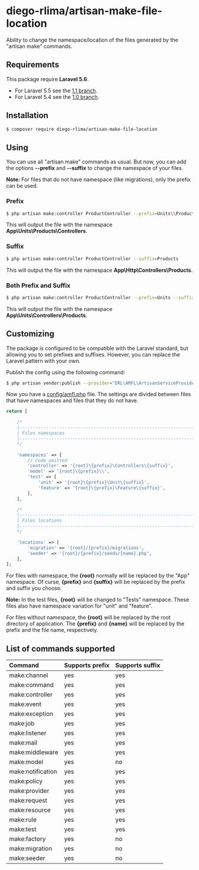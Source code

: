 # diego-rlima/artisan-make-file-location
Ability to change the namespace/location of the files generated by the \"artisan make\" commands.

## Requirements
This package require **Laravel 5.6**.

- For Laravel 5.5 see the [1.1 branch](https://github.com/diego-rlima/artisan-make-file-location/tree/1.1).
- For Laravel 5.4 see the [1.0 branch](https://github.com/diego-rlima/artisan-make-file-location/tree/1.0).

## Installation
```bash
$ composer require diego-rlima/artisan-make-file-location
```

## Using
You can use all "artisan make" commands as usual. But now, you can add the options **--prefix** and **--suffix** to change the namespace of your files.

**Note:** For files that do not have namespace (like migrations), only the prefix can be used.

### Prefix
```bash
$ php artisan make:controller ProductController --prefix=Units\\Products\\Controllers
```

This will output the file with the namespace **App\Units\Products\Controllers**.

### Suffix
```bash
$ php artisan make:controller ProductController --suffix=Products
```

This will output the file with the namespace **App\Http\Controllers\Products**.

### Both Prefix and Suffix

```bash
$ php artisan make:controller ProductController --prefix=Units --suffix=Products
```
This will output the file with the namespace **App\Units\Controllers\Products**.


## Customizing
The package is configured to be compatible with the Laravel standard, but allowing you to set prefixes and suffixes. However, you can replace the Laravel pattern with your own.

Publish the config using the following command:
```bash
$ php artisan vendor:publish --provider="DRL\AMFL\ArtisanServiceProvider"
```

Now you have a [config/amfl.php](https://github.com/diego-rlima/artisan-make-file-location/blob/master/config/amfl.php) file.
The settings are divided between files that have namespaces and files that they do not have.

```php
return [

    /*
    |--------------------------------------------------------------------------
    | Files namespaces
    |--------------------------------------------------------------------------
    */

    'namespaces' => [
        // Code omitted
        'controller' => '{root}\{prefix}\Controllers\{suffix}',
        'model' => '{root}\{prefix}\\',
        'test' => [
            'unit' => '{root}\{prefix}\Unit\{suffix}',
            'feature' => '{root}\{prefix}\Feature\{suffix}',
        ],
    ],

    /*
    |--------------------------------------------------------------------------
    | Files locations
    |--------------------------------------------------------------------------
    */

    'locations' => [
        'migration' => '{root}/{prefix}/migrations',
        'seeder' => '{root}/{prefix}/seeds/{name}.php',
    ],
];
```

For files with namespace, the **{root}** normally will be replaced by the "App" namespace. Of curse, **{prefix}** and **{suffix}** will be replaced by the prefix and suffix you choose.

**Note:** In the test files, **{root}** will be changed to "Tests" namespace. These files also have namespace variation for "unit" and "feature".

For files without namespace, the **{root}** will be replaced by the root directory of application. The **{prefix}** and **{name}** will be replaced by the prefix and the file name, respectively.


## List of commands supported
Command             | Supports prefix | Supports suffix
:-------------------|:----------------|:----------------
make:channel        | yes             | yes
make:command        | yes             | yes
make:controller     | yes             | yes
make:event          | yes             | yes
make:exception      | yes             | yes
make:job            | yes             | yes
make:listener       | yes             | yes
make:mail           | yes             | yes
make:middleware     | yes             | yes
make:model          | yes             | no
make:notification   | yes             | yes
make:policy         | yes             | yes
make:provider       | yes             | yes
make:request        | yes             | yes
make:resource       | yes             | yes
make:rule           | yes             | yes
make:test           | yes             | yes
make:factory        | yes             | no
make:migration      | yes             | no
make:seeder         | yes             | no
